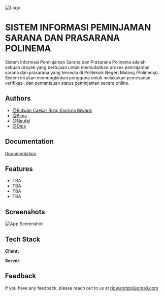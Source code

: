 
![Logo](https://1.bp.blogspot.com/-F59L2ow8zLU/XeSAK0KZRdI/AAAAAAAADLo/m4AbDXebWCMkcQyox2-8XDsiuepde4_qACLcBGAsYHQ/s1600/Politeknik%2BNegeri%2BMalang.png)


# SISTEM INFORMASI PEMINJAMAN SARANA DAN PRASARANA POLINEMA

Sistem Informasi Peminjaman Sarana dan Prasarana Polinema adalah sebuah proyek yang bertujuan untuk memudahkan proses peminjaman sarana dan prasarana yang tersedia di Politeknik Negeri Malang (Polinema). Sistem ini akan memungkinkan pengguna untuk melakukan pemesanan, verifikasi, dan pemantauan status peminjaman secara online.



## Authors

- [@Ridwan Caesar Rizqi Karisma Biwarni ](https://github.com/RidwanRizqi)
- [@Bima ](https://github.com/BimaBayuUWUUU)
- [@Naufal](https://github.com/NFalah25)
- [@Dina](https://github.com/dinamrahma25)



## Documentation

[Documentation](https://linktodocumentation)


## Features

- TBA
- TBA
- TBA
- TBA


## Screenshots

![App Screenshot](https://via.placeholder.com/468x300?text=App+Screenshot+Here)

## Tech Stack

**Client:** 

**Server:** 


## Feedback

If you have any feedback, please reach out to us at ridwanrizqi@gmail.com

